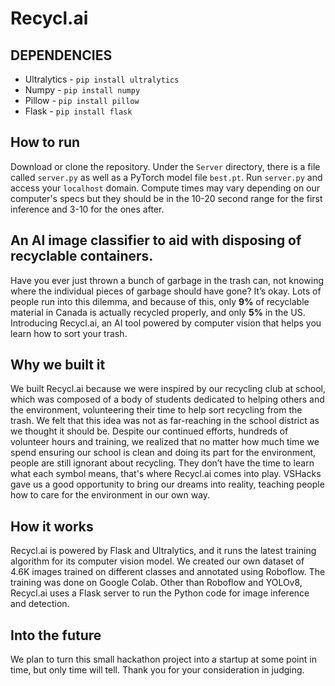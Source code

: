# Recycl.ai

## DEPENDENCIES
- Ultralytics - `pip install ultralytics`
- Numpy - `pip install numpy`
- Pillow - `pip install pillow`
- Flask - `pip install flask`
## How to run
Download or clone the repository. Under the `Server` directory, there is a file called `server.py` as well as a PyTorch model file `best.pt`. Run `server.py` and access your `localhost` domain. Compute times may vary depending on our computer's specs but they should be in the 10-20 second range for the first inference and 3-10 for the ones after.

## An AI image classifier to aid with disposing of recyclable containers.
Have you ever just thrown a bunch of garbage in the trash can, not knowing where the individual pieces of garbage should have gone? It’s okay. Lots of people run into this dilemma, and because of this, only **9%** of recyclable material in Canada is actually recycled properly, and only **5%** in the US. Introducing Recycl.ai, an AI tool powered by computer vision that helps you learn how to sort your trash. 
## Why we built it
We built Recycl.ai because we were inspired by our recycling club at school, which was composed of a body of students dedicated to helping others and the environment, volunteering their time to help sort recycling from the trash. We felt that this idea was not as far-reaching in the school district as we thought it should be. Despite our continued efforts, hundreds of volunteer hours and training, we realized that no matter how much time we spend ensuring our school is clean and doing its part for the environment, people are still ignorant about recycling. They don’t have the time to learn what each symbol means, that's where Recycl.ai comes into play. VSHacks gave us a good opportunity to bring our dreams into reality, teaching people how to care for the environment in our own way. 

## How it works
Recycl.ai is powered by Flask and Ultralytics, and it runs the latest training algorithm for its computer vision model. We created our own dataset of 4.6K images trained on different classes and annotated using Roboflow. The training was done on Google Colab. Other than Roboflow and YOLOv8, Recycl.ai uses a Flask server to run the Python code for image inference and detection.

## Into the future
We plan to turn this small hackathon project into a startup at some point in time, but only time will tell. Thank you for your consideration in judging. 